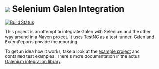 <img src="http://wcm.io/images/favicon-16@2x.png"/> Selenium Galen Integration
==========================
[![Build Status](https://travis-ci.org/wcm-io-qa/wcm-io-qa-galenium.png?branch=develop)](https://travis-ci.org/wcm-io-qa/wcm-io-qa-galenium) 

This project is an attempt to integrate Galen with Selenium and the other way around in a Maven project. It uses TestNG as a test runner. Galen and ExtentReports provide the reporting.

To get an idea how it works, take a look at the [example project] and contained test examples. There's more documentation in the actual [Galenium integration library].

[example project]: example-project
[Galenium integration library]: galenium
